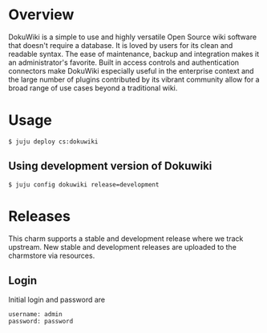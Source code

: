 # Overview

DokuWiki is a simple to use and highly versatile Open Source wiki software that
doesn't require a database. It is loved by users for its clean and readable
syntax. The ease of maintenance, backup and integration makes it an
administrator's favorite. Built in access controls and authentication connectors
make DokuWiki especially useful in the enterprise context and the large number
of plugins contributed by its vibrant community allow for a broad range of use
cases beyond a traditional wiki.

# Usage

    $ juju deploy cs:dokuwiki

## Using development version of Dokuwiki

    $ juju config dokuwiki release=development

# Releases

This charm supports a stable and development release where we track upstream.
New stable and development releases are uploaded to the charmstore via
resources.


## Login

Initial login and password are

    username: admin
    password: password
